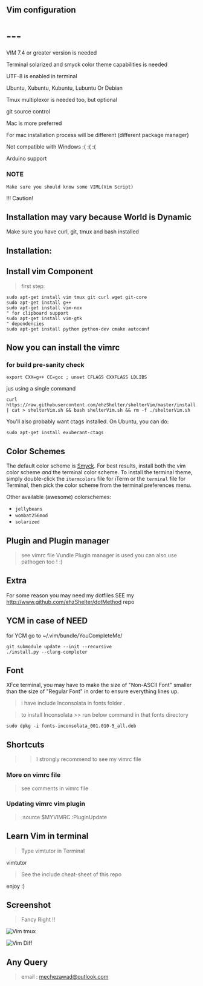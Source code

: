 ## Vim configuration
# ---

VIM 7.4 or greater version is needed

Terminal solarized and smyck color theme capabilities is needed

UTF-8 is enabled in terminal

Ubuntu, Xubuntu, Kubuntu, Lubuntu Or Debian

Tmux multiplexor is needed too, but optional

git source control

Mac is more preferred

For mac installation process will be different (different package manager)

Not compatible with Windows :( :( :(

Arduino support

### NOTE

    Make sure you should know some VIML(Vim Script)

!!! Caution!
## Installation may vary because World is Dynamic
  Make sure you have curl, git, tmux and bash installed


## Installation:

## Install vim Component
> first step:

    sudo apt-get install vim tmux git curl wget git-core
    sudo apt-get install g++
    sudo apt-get install vim-nox
    " for clipboard support
    sudo apt-get install vim-gtk
    " dependencies
    sudo apt-get install python python-dev cmake autoconf


## Now you can install the vimrc
### for build pre-sanity check

    export CXX=g++ CC=gcc ; unset CFLAGS CXXFLAGS LDLIBS

jus using a single command

    curl https://raw.githubusercontent.com/ehzShelter/shelterVim/master/install.sh | cat > shelterVim.sh && bash shelterVim.sh && rm -f ./shelterVim.sh

You'll also probably want ctags installed. On Ubuntu, you can do:

    sudo apt-get install exuberant-ctags

## Color Schemes

The default color scheme is [Smyck](https://github.com/hukl/Smyck-Color-Scheme/). For best results, install both the vim color scheme *and* the terminal color scheme. To install the terminal theme, simply double-click the `itermcolors` file for iTerm or the `terminal` file for Terminal, then pick the color scheme from the terminal preferences menu.

Other available (awesome) colorschemes:

* `jellybeans`
* `wombat256mod`
* `solarized`

## Plugin and Plugin manager
> see vimrc file
> Vundle Plugin manager is used
> you can also use pathogen too ! :)



## Extra
For some reason you may need my dotfiles
SEE my http://www.github.com/ehzShelter/dotMethod repo

## YCM in case of NEED
for YCM go to ~/.vim/bundle/YouCompleteMe/

    git submodule update --init --recursive
    ./install.py --clang-completer


## Font

XFce terminal, you may have to make the size of "Non-ASCII Font" smaller than the size of "Regular Font" in order to ensure everything lines up.
> i have include Inconsolata in fonts folder .

> to install Inconsolata >> run below command in that fonts directory

    sudo dpkg -i fonts-inconsolata_001.010-5_all.deb

## Shortcuts

>> I strongly recommend to see my vimrc file

### More on vimrc file
> see comments in vimrc file

### Updating vimrc vim plugin
> :source $MYVIMRC
> :PluginUpdate

## Learn Vim in terminal
>Type vimtutor in Terminal

vimtutor

>See the include cheat-sheet of this repo

enjoy :)

## Screenshot
>Fancy Right !!

![Vim tmux](https://github.com/ehzShelter/shelterVim/blob/master/vim_Awesome.png)

![Vim Diff](https://github.com/ehzShelter/shelterVim/blob/master/mvcCS50.png)

## Any Query
> email : mechezawad@outlook.com
